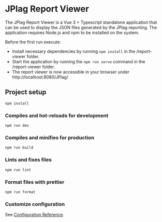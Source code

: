 # JPlag Report Viewer

The JPlag Report Viewer is a Vue 3 + Typescript standalone application that can be used to display the JSON files generated by the JPlag reporting. The application requires Node.js and npm to be installed on the system.

Before the first run execute:

- Install necessary dependencies by running `npm install` in the /report-viewer folder.
- Start the application by running the `npm run serve` command in the /report-viewer folder.
- The report viewer is now accessible in your browser under http://localhost:8080/JPlag/

## Project setup
```
npm install
```

### Compiles and hot-reloads for development
```
npm run dev
```

### Compiles and minifies for production
```
npm run build
```

### Lints and fixes files
```
npm run lint
```

### Format files with prettier
```
npm run format
```

### Customize configuration
See [Configuration Reference](https://cli.vuejs.org/config/).
